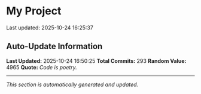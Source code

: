# My Project


Last updated: 2025-10-24 16:25:37












































































































































































































































































































































































































































































































































































































































































































## Auto-Update Information

**Last Updated:** 2025-10-24 16:50:25
**Total Commits:** 293
**Random Value:** 4965
**Quote:** _Code is poetry._

---
_This section is automatically generated and updated._
